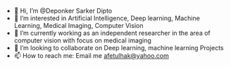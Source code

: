 - 👋 Hi, I’m @Deponker Sarker Dipto
- 👀 I’m interested in Artificial Intelligence, Deep learning, Machine Learning, Medical Imaging, Computer Vision
- 🌱 I’m currently working as an independent researcher in the area of computer vision with focus on medical imaging
- 💞️ I’m looking to collaborate on Deep learning, machine learning Projects
- 📫 How to reach me: Email me afetulhak@yahoo.com
